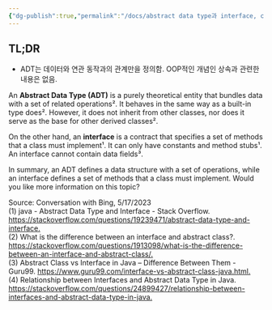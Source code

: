 ```yaml
---
{"dg-publish":true,"permalink":"/docs/abstract data type과 interface, class와의 차이/","title":"abstract data type과 interface, class와의 차이"}
---
```



## TL;DR

- ADT는 데이터와 연관 동작과의 관계만을 정의함. OOP적인 개념인 상속과 관련한 내용은 없음.

An **Abstract Data Type (ADT)** is a purely theoretical entity that bundles data with a set of related operations². It behaves in the same way as a built-in type does². However, it does not inherit from other classes, nor does it serve as the base for other derived classes².

On the other hand, an **interface** is a contract that specifies a set of methods that a class must implement¹. It can only have constants and method stubs¹. An interface cannot contain data fields³.

In summary, an ADT defines a data structure with a set of operations, while an interface defines a set of methods that a class must implement. Would you like more information on this topic?

Source: Conversation with Bing, 5/17/2023  
(1) java - Abstract Data Type and Interface - Stack Overflow. <https://stackoverflow.com/questions/19239471/abstract-data-type-and-interface.>  
(2) What is the difference between an interface and abstract class?. <https://stackoverflow.com/questions/1913098/what-is-the-difference-between-an-interface-and-abstract-class/.>  
(3) Abstract Class vs Interface in Java – Difference Between Them - Guru99. <https://www.guru99.com/interface-vs-abstract-class-java.html.>  
(4) Relationship between Interfaces and Abstract Data Type in Java. <https://stackoverflow.com/questions/24899427/relationship-between-interfaces-and-abstract-data-type-in-java.>
